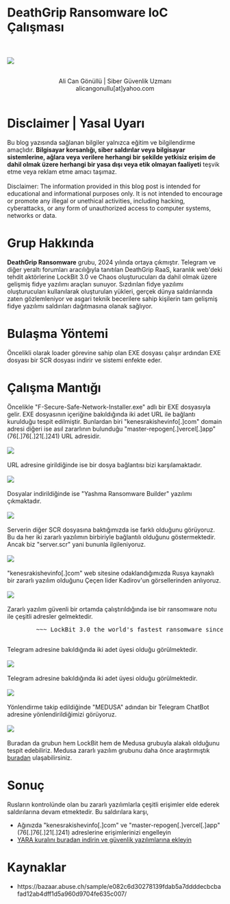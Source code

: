 <link rel="stylesheet" href="../../CSS/style.css" type="text/css">

# DeathGrip Ransomware IoC Çalışması

<br><br>
<img src="title.jpeg">
<br><br>
<center>Ali Can Gönüllü | Siber Güvenlik Uzmanı <br>alicangonullu[at]yahoo.com</center><br>

# Disclaimer | Yasal Uyarı
<p>
  Bu blog yazısında sağlanan bilgiler yalnızca eğitim ve bilgilendirme amaçlıdır. <b>Bilgisayar korsanlığı, siber saldırılar veya bilgisayar sistemlerine, ağlara veya verilere herhangi bir şekilde yetkisiz erişim de dahil olmak üzere herhangi bir yasa dışı veya etik olmayan faaliyeti</b> teşvik etme veya reklam etme amacı taşımaz.
<br><br>
  Disclaimer: The information provided in this blog post is intended for educational and informational purposes only. It is not intended to encourage or promote any illegal or unethical activities, including hacking, cyberattacks, or any form of unauthorized access to computer systems, networks or data.
</p>

# Grup Hakkında
<p>
  <b>DeathGrip Ransomware</b> grubu, 2024 yılında ortaya çıkmıştır. Telegram ve diğer yeraltı forumları aracılığıyla tanıtılan DeathGrip RaaS, karanlık web'deki tehdit aktörlerine LockBit 3.0 ve Chaos oluşturucuları da dahil olmak üzere gelişmiş fidye yazılımı araçları sunuyor. Sızdırılan fidye yazılımı oluşturucuları kullanılarak oluşturulan yükleri, gerçek dünya saldırılarında zaten gözlemleniyor ve asgari teknik becerilere sahip kişilerin tam gelişmiş fidye yazılımı saldırıları dağıtmasına olanak sağlıyor.
</p>

# Bulaşma Yöntemi
<p>
    Öncelikli olarak loader görevine sahip olan EXE dosyası çalışır ardından EXE dosyası bir SCR dosyası indirir ve sistemi enfekte eder.
</p>

# Çalışma Mantığı
<p>
    Öncelikle "F-Secure-Safe-Network-Installer.exe" adlı bir EXE dosyasıyla gelir. EXE dosyasının içeriğine bakıldığında iki adet URL ile bağlantı kurulduğu tespit edilmiştir. Bunlardan biri "kenesrakishevinfo[.]com" domain adresi diğeri ise asıl zararlının bulunduğu "master-repogen[.]vercel[.]app" (76[.]76[.]21[.]241) URL adresidir.
    <br><br>
    <img src="exe.png">
    <br><br>
    URL adresine girildiğinde ise bir dosya bağlantısı bizi karşılamaktadır.
    <br><br>
    <img src="url.png">
    <br><br>
    Dosyalar indirildiğinde ise "Yashma Ransomware Builder" yazılımı çıkmaktadır.
    <br><br>
    <img src="yashma.png">
    <br><br>
    Serverin diğer SCR dosyasına baktığımızda ise farklı olduğunu görüyoruz. Bu da her iki zararlı yazılımın birbiriyle bağlantılı olduğunu göstermektedir. Ancak biz "server.scr" yani bununla ilgileniyoruz.
    <br><br>
    <img src="scr.png">
    <br><br>
    "kenesrakishevinfo[.]com" web sitesine odaklandığımızda Rusya kaynaklı bir zararlı yazılım olduğunu Çeçen lider Kadirov'un görsellerinden anlıyoruz.
    <br><br>
    <img src="soviet_connection.png">
    <br><br>
    Zararlı yazılım güvenli bir ortamda çalıştırıldığında ise bir ransomware notu ile çeşitli adresler gelmektedir.
    <pre>
        ~~~ LockBit 3.0 the world's fastest ransomware since 2019~~~....>>>> Your data are stolen and encrypted.....The data will be published on TOR website if you do not pay the ransom ....DeathGrip Ransomware Attack | t[.]me/DeathGripRansomware....This computer is attacked by russian ransomware community of professional black hat hackers. ..Your every single documents / details is now under observation of those hackers...If you want to get it back then you have to  pay 1000$ for it.....This Attack Is Done By Team RansomVerse  You Can Find Us On Telegram.. @DeathGripRansomware Contact The Owner For The Decrypter Of This Ransomware....#DeathGripMalware......>>>> What guarantees that we will not deceive you? .....We are not a politically motivated group and we do not need anything other than your money. ..    ...If you pay, we will provide you the programs for decryption and we will delete your data. ...Life is too short to be sad. Be not sad, money, it is only paper...    ...If we Links for Tor Browser: http://lockbitsupt7nr3fa6e7xyb73lk6bw6rcneqhoyblniiabj4uwvzapqd[.]onion
    </pre>
    Telegram adresine bakıldığında iki adet üyesi olduğu görülmektedir. 
    <br><br>
    <img src="tg.png">
    <br><br>
    Telegram adresine bakıldığında iki adet üyesi olduğu görülmektedir. 
    <br><br>
    <img src="tg2.png">
    <br><br>
    Yönlendirme takip edildiğinde "MEDUSA" adından bir Telegram ChatBot adresine yönlendirildiğimizi görüyoruz.
    <br><br>
    <img src="tg3.png">
    <br><br>
    Buradan da grubun hem LockBit hem de Medusa grubuyla alakalı olduğunu tespit edebiliriz. Medusa zararlı yazılım grubunu daha önce araştırmıştık <a href="https://alicangnll.github.io/CTI_Arastirmalarim/IoC/Medusa_IoC/" target="_blank">buradan</a> ulaşabilirsiniz.

# Sonuç
<p>
    Rusların kontrolünde olan bu zararlı yazılımlarla çeşitli erişimler elde ederek saldırılarına devam etmektedir. Bu saldırılara karşı,
    <ul>
        <li>Ağınızda "kenesrakishevinfo[.]com" ve "master-repogen[.]vercel[.]app" (76[.]76[.]21[.]241) adreslerine erişimlerinizi engelleyin</li>
        <li><a href="https://alicangnll.github.io/CTI_Arastirmalarim/YARA_Rules/Deathgrip_Ransom.yara">YARA kuralını buradan indirin ve güvenlik yazılımlarına ekleyin</a></li>
    </ul>
</p>

# Kaynaklar
<ul>
    <li>https://bazaar.abuse.ch/sample/e082c6d30278139fdab5a7ddddecbcbafad12ab4dff1d5a960d9704fe635c007/</li>
</ul>
